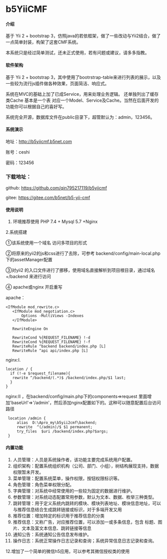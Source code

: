 # b5YiiCMF

#### 介绍
基于 Yii 2 + bootstrap 3，仿照java的若依框架，做了一些改动与Yii2结合，做了一点简单封装，构架了这套CMF系统。


本系统只是经过简单测试，还未正式使用，若有问题或建议，请多多指教。

#### 软件架构
基于 Yii 2 + bootstrap 3，其中使用了bootrstrap-table来进行列表的展示，以及一些较为流行js插件做各种效果，页面简洁、响应式。

系统在MVC的基础上加了已成Service，用来处理业务逻辑。
还单独列出了缓存类Cache
基本是一个表 对应一个Model、Service及Cache。当然在后面开发的功能你可以根据自己的喜好写。

系统完全开源，数据库文件在public目录下，超管默认为：admin，123456。

#### 系统演示
地址：<a href="http://b5yiicmf.b5net.com/" target="_blank">http://b5yiicmf.b5net.com</a>

账号：ceshi

密码：123456

### 下载地址：
github: https://github.com/qin795217119/b5yiicmf

gitee: https://gitee.com/b5net/b5-yii-cmf

#### 使用说明

1. 环境推荐使用 PHP 7.4 + Mysql 5.7 +Nginx 

2.系统搭建

   ①该系统使用一个域名 访问多项目的形式

   ②将原来的yii2的js和css进行了去除，可参考 backend/config/main-local.php下的assetManager配置
   
   ③对yii2 的入口文件进行了挪移，使用域名直接解析到项目根目录，通过域名+/backend 来进行访问
   
   ④ apache或nginx 开启重写
   
   apache：
   
    <IfModule mod_rewrite.c>
       <IfModule mod_negotiation.c>
           Options -MultiViews -Indexes
       </IfModule>
   
       RewriteEngine On
   
       RewriteCond %{REQUEST_FILENAME} !-d
       RewriteCond %{REQUEST_FILENAME} !-f
       RewriteRule ^backend backend/index.php [L]
       RewriteRule ^api api/index.php [L]
   </IfModule>
   
   nginx:Ⅰ.
   
    location / {
      if (!-e $request_filename){
       rewrite ^/backend/(.*)$ /backend/index.php/$1 last;
      }
    }  

   nginx:Ⅱ ，在backend/config/main.php下的components=>request 里面增加'baseUrl'=>'/admin'，然后添加nginx配置如下的。这种可以随意配置后台访问路径
   
     location /admin {
         alias  D:\Apro_my\b5yii2cmf\backend;
         rewrite  ^(/admin)/$ $1 permanent;  
         try_files  $uri /backend/index.php?$args;  
     }
 
#### 内置功能

1. 人员管理：人员是系统操作者，该功能主要完成系统用户配置。
2. 组织架构：配置系统组织机构（公司、部门、小组），树结构展现支持，数据权限暂未开发。
3. 菜单管理：配置系统菜单，操作权限，按钮权限标识等。
4. 角色管理：角色菜单权限分配。
5. 字典管理：对系统中经常使用的一些较为固定的数据进行维护。
6. 参数管理：对系统动态配置常用参数，默认为文本、数据、枚举三种类型。
7. 跳转管理：用于定义系统内跳转的模块、模块列表地址、模块信息地址，可以与推荐信息结合生成跳转链接或标识，对于多端开发又用
8. 推荐位置：增加特定的标识用于推荐信息的分类
9. 推荐信息：又称广告，对应推荐位置，可以添加一或多条信息，包含 标题、图片、文本及富文本信息、跳转链接等信息
10. 通知公告：系统通知公告信息发布维护。
11. 操作日志：系统正常操作日志记录和查询；系统异常信息日志记录和查询。

12.增加了一个简单的微信h5应用，可以参考其微信授权类的使用



